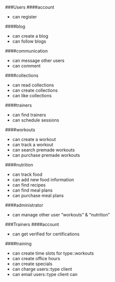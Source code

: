 ###Users 
####account
- can register

####blog
- can create a blog
- can follow blogs

####communication
- can message other users
- can comment

####collections
- can read collections
- can create collections
- can like collections

####trainers
- can find trainers
- can schedule sessions

####workouts
- can create a workout
- can track a workout
- can search premade workouts
- can purchase premade workouts

####nutrition
- can track food
- can add new food information
- can find recipes
- can find meal plans
- can purchase meal plans

####administrator
- can manage other user “workouts” & “nutrition”

###Trainers
####account
- can get verified for certifications

####training
- can create time slots for type::workouts
- can create office hours
- can create specials
- can charge users::type client
- can email users::type client
can 

